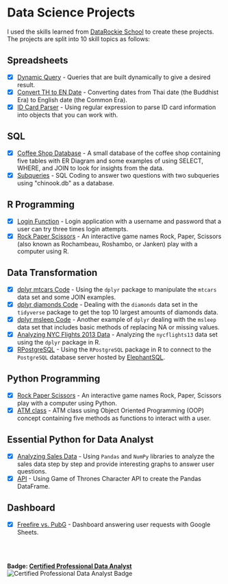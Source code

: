 # Data Science Projects
I used the skills learned from [DataRockie School](https://bootcamp.datarockie.com/) to create these projects. The projects are split into 10 skill topics as follows:

## Spreadsheets
  - [x] [Dynamic Query](Spreadsheets/dynamic_query.png) -  Queries that are built dynamically to give a desired result.
  - [x] [Convert TH to EN Date](Spreadsheets/convert_date.png) - Converting dates from Thai date (the Buddhist Era) to English date (the Common Era).
  - [x] [ID Card Parser](Spreadsheets/regex.png) - Using regular expression to parse ID card information into objects that you can work with.
## SQL
  - [x] [Coffee Shop Database](https://replit.com/@NidkamolBoonyan/SQLProjects#coffee_shop/) - A small database of the coffee shop containing five tables with ER Diagram and some examples of using SELECT, WHERE, and JOIN to look for insights from the data.
  - [x] [Subqueries](https://replit.com/@NidkamolBoonyan/SQLProjects#subqueries/) - SQL Coding to answer two questions with two subqueries using "chinook.db" as a database.
## R Programming
  - [x] [Login Function](R/login_function.r) - Login application with a username and password that a user can try three times login attempts.
  - [x] [Rock Paper Scissors](R/rock_paper_scissors.r) - An interactive game names Rock, Paper, Scissors (also known as Rochambeau, Roshambo, or Janken) play with a computer using R.
## Data Transformation
  - [x] [dplyr mtcars Code](R/dplyr_mtcars.r) - Using the `dplyr` package to manipulate the `mtcars` data set and some JOIN examples.
  - [x] [dplyr diamonds Code](R/dplyr_diamonds.r) - Dealing with the `diamonds` data set in the `tidyverse` package to get the top 10 largest amounts of diamonds data.
  - [x] [dplyr msleep Code](R/dplyr_msleep.r) - Another example of `dplyr` dealing with the `msleep` data set that includes basic methods of replacing NA or missing values.
  - [x] [Analyzing NYC Flights 2013 Data](R/analyzing_nycflights13.ipynb) - Analyzing the `nycflights13` data set using the `dplyr` package in R.
  - [x] [RPostgreSQL](R/RPostgreSQL.ipynb) - Using the `RPostgreSQL` package in R to connect to the `PostgreSQL` database server hosted by [ElephantSQL](R/screenshot_details_ElephantSQL.png).
<!---## Data Visualization
  - [x] [small_chinook_dataviz.pdf](R/hw_dataviz.pdf) - Creating 5 charts to visualize the data queried from the `Chinook` database using the `ggplot2` package in R.
## Statistics
  - [x] [Titanic_Survival_Prediction.ipynb](R/Titanic_Logistic_Regression.ipynb) - Using the `titanic_train` dataset to predict the survival of Titanic passengers by logistic regression and the `stats` package in R.
  - [x] [A/B Testing with Cookie Cats](Stats/chi_squared_cookie_cats.png) - Using a chi-squared test to analyze the impact on player retention of the `Cookie Cats` mobile game in MS Excel.
## Machine Learning
  - [ ] [2-3 models using `caret`] --->
## Python Programming
  - [x] [Rock Paper Scissors](Python/rock_paper_scissors.ipynb) - An interactive game names Rock, Paper, Scissors play with a computer using Python.
  - [x] [ATM class](Python/atm_class.ipynb) - ATM class using Object Oriented Programming (OOP) concept containing five methods as functions to interact with a user.
## Essential Python for Data Analyst
  - [x] [Analyzing Sales Data](Python/analyzing_sales_data.ipynb) - Using `Pandas` and `NumPy` libraries to analyze the sales data step by step and provide interesting graphs to answer user questions.
  - [x] [API](Python/api.ipynb) - Using Game of Thrones Character API to create the Pandas DataFrame.
## Dashboard
  - [x] [Freefire vs. PubG](https://docs.google.com/spreadsheets/d/1JOeTRu1k1t10kQsc9QElX6sZ3smaWZKsgN8ACZn-xw8/edit?usp=sharing) - Dashboard answering user requests with Google Sheets.
<br>
<br>

**Badge: [Certified Professional Data Analyst](https://api.badgr.io/public/assertions/VqEtrARtTLyJLP7Qfv7Puw?identity__email=nidkamol.bo%40gmail.com)** <br>
![Certified Professional Data Analyst Badge](https://api.badgr.io/public/assertions/VqEtrARtTLyJLP7Qfv7Puw/image)
